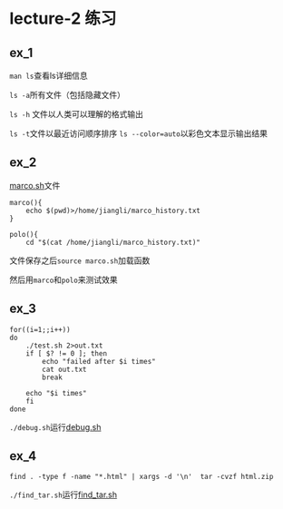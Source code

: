 # lecture-2 练习
## ex_1
`man ls`查看ls详细信息

`ls -a`所有文件（包括隐藏文件）

`ls -h` 文件以人类可以理解的格式输出

`ls -t`文件以最近访问顺序排序
`ls --color=auto`以彩色文本显示输出结果

## ex_2
[marco.sh](./ex_2/marco.sh)文件
```
marco(){
    echo $(pwd)>/home/jiangli/marco_history.txt
}

polo(){
    cd "$(cat /home/jiangli/marco_history.txt)"
```
文件保存之后`source marco.sh`加载函数

然后用`marco`和`polo`来测试效果

## ex_3
```
for((i=1;;i++))
do
    ./test.sh 2>out.txt
    if [ $? != 0 ]; then
        echo "failed after $i times"
        cat out.txt
        break

    echo "$i times"
    fi
done
```
`./debug.sh`运行[debug.sh](./ex_3/debug.sh)

## ex_4
```
find . -type f -name "*.html" | xargs -d '\n'  tar -cvzf html.zip
```
`./find_tar.sh`运行[find_tar.sh](./ex_4/find_tar.sh)

